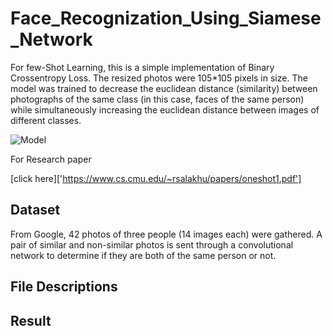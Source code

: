
# Face_Recognization_Using_Siamese_Network

For few-Shot Learning, this is a simple implementation of Binary Crossentropy Loss. The resized photos were 105*105 pixels in size. The model was trained to decrease the euclidean distance (similarity) between photographs of the same class (in this case, faces of the same person) while simultaneously increasing the euclidean distance between images of different classes.

![Model](https://blog.kakaocdn.net/dn/cf0nBf/btqJEyzoNcJ/J5t800v3i2zB49FqGUegL1/img.png)

For Research paper 

[click here]['https://www.cs.cmu.edu/~rsalakhu/papers/oneshot1.pdf']
## Dataset

From Google, 42 photos of three people (14 images each)
were gathered. A pair of similar and non-similar photos is sent
through a convolutional network to determine if they are both of the
same person or not.


## File Descriptions
## Result
